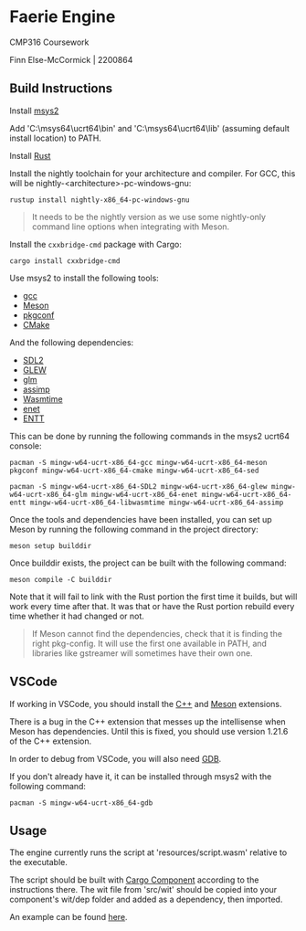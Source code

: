 
# Faerie Engine

CMP316 Coursework

Finn Else-McCormick | 2200864

## Build Instructions

Install [msys2](https://www.msys2.org/)

Add 'C:\msys64\ucrt64\bin' and 'C:\msys64\ucrt64\lib' (assuming default install location) to PATH.

Install [Rust](https://www.rust-lang.org/tools/install)

Install the nightly toolchain for your architecture and compiler. For GCC, this will be nightly-\<architecture\>-pc-windows-gnu:
```
rustup install nightly-x86_64-pc-windows-gnu
```
> It needs to be the nightly version as we use some nightly-only command line options when integrating with Meson.

Install the `cxxbridge-cmd` package with Cargo:
```
cargo install cxxbridge-cmd
```

Use msys2 to install the following tools:
- [gcc](https://gcc.gnu.org/)
- [Meson](https://mesonbuild.com/)
- [pkgconf](http://pkgconf.org/)
- [CMake](https://cmake.org/)

And the following dependencies:
- [SDL2](https://www.libsdl.org/)
- [GLEW](https://glew.sourceforge.net/)
- [glm](https://github.com/g-truc/glm)
- [assimp](https://www.assimp.org/)
- [Wasmtime](https://github.com/bytecodealliance/wasmtime)
- [enet](http://enet.bespin.org/)
- [ENTT](https://github.com/skypjack/entt)

This can be done by running the following commands in the msys2 ucrt64 console:
```
pacman -S mingw-w64-ucrt-x86_64-gcc mingw-w64-ucrt-x86_64-meson pkgconf mingw-w64-ucrt-x86_64-cmake mingw-w64-ucrt-x86_64-sed
```
```
pacman -S mingw-w64-ucrt-x86_64-SDL2 mingw-w64-ucrt-x86_64-glew mingw-w64-ucrt-x86_64-glm mingw-w64-ucrt-x86_64-enet mingw-w64-ucrt-x86_64-entt mingw-w64-ucrt-x86_64-libwasmtime mingw-w64-ucrt-x86_64-assimp
```

Once the tools and dependencies have been installed, you can set up Meson by running the following command in the project directory:
```
meson setup builddir
```

Once builddir exists, the project can be built with the following command:
```
meson compile -C builddir
```

Note that it will fail to link with the Rust portion the first time it builds, but will work every time after that. It was that or have the Rust portion rebuild every time whether it had changed or not.

> If Meson cannot find the dependencies, check that it is finding the right pkg-config. It will use the first one available in PATH, and libraries like gstreamer will sometimes have their own one.

## VSCode

If working in VSCode, you should install the [C++](https://marketplace.visualstudio.com/items?itemName=ms-vscode.cpptools) and [Meson](https://marketplace.visualstudio.com/items?itemName=mesonbuild.mesonbuild) extensions.

There is a bug in the C++ extension that messes up the intellisense when Meson has dependencies. Until this is fixed, you should use version 1.21.6 of the C++ extension.

In order to debug from VSCode, you will also need [GDB](https://sourceware.org/gdb/).

If you don't already have it, it can be installed through msys2 with the following command:

```
pacman -S mingw-w64-ucrt-x86_64-gdb
```


## Usage
The engine currently runs the script at 'resources/script.wasm' relative to the executable.

The script should be built with [Cargo Component](https://github.com/bytecodealliance/cargo-component) according to the instructions there. The wit file from 'src/wit' should be copied into your component's wit/dep folder and added as a dependency, then imported.

An example can be found [here](https://github.com/throckmorpheus/rust-module-example-component-model).